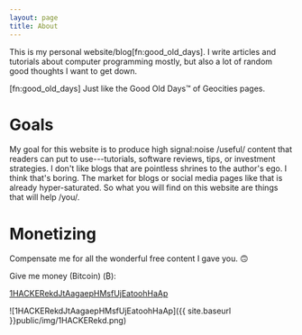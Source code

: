 ```yaml
---
layout: page
title: About
---
```


This is my personal website/blog[fn:good_old_days]. I write articles and tutorials about computer programming mostly, but also a lot of random good thoughts I want to get down.

[fn:good_old_days] Just like the Good Old Days™ of Geocities pages.

# Goals

My goal for this website is to produce high signal:noise /useful/ content that readers can put to use---tutorials, software reviews, tips, or investment strategies. I don't like blogs that are pointless shrines to the author's ego. I think that's boring. The market for blogs or social media pages like that is already hyper-saturated. So what you will find on this website are things that will help /you/.

# Monetizing

Compensate me for all the wonderful free content I gave you. 🙃

Give me money (Bitcoin) (₿):

[1HACKERekdJtAagaepHMsfUjEatoohHaAp](bitcoin:1HACKERekdJtAagaepHMsfUjEatoohHaAp)

![1HACKERekdJtAagaepHMsfUjEatoohHaAp]({{ site.baseurl }}public/img/1HACKERekd.png)
